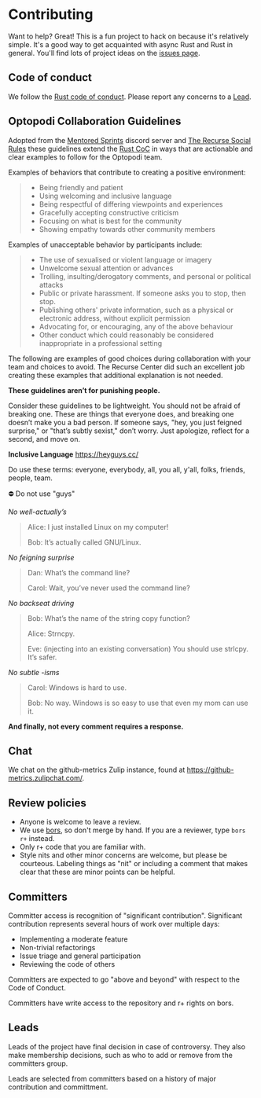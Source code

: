 # Contributing

Want to help? Great! This is a fun project to hack on because it's relatively simple. It's a good way to get acquainted with async Rust and Rust in general. You'll find lots of project ideas on the [issues page](https://github.com/optopodi/optopodi/issues).

## Code of conduct

We follow the [Rust code of conduct](https://www.rust-lang.org/policies/code-of-conduct). Please report any concerns to a [Lead][leads].

## Optopodi Collaboration Guidelines

Adopted from the [Mentored Sprints](https://www.mentored-sprints.dev) discord server and [The Recurse Social Rules](https://www.recurse.com/social-rules) these guidelines extend the [Rust CoC](https://www.rust-lang.org/policies/code-of-conduct) in ways that are actionable and clear examples to follow for the Optopodi team.

Examples of behaviors that contribute to creating a positive environment:

> * Being friendly and patient  
> * Using welcoming and inclusive language  
> * Being respectful of differing viewpoints and experiences  
> * Gracefully accepting constructive criticism
> * Focusing on what is best for the community
> * Showing empathy towards other community members

Examples of unacceptable behavior by participants include:
  
> * The use of sexualised or violent language or imagery
> * Unwelcome sexual attention or advances
> * Trolling, insulting/derogatory comments, and personal or political attacks
> * Public or private harassment. If someone asks you to stop, then stop.
> * Publishing others' private information, such as a physical or electronic address, without explicit permission
> * Advocating for, or encouraging, any of the above behaviour
> * Other conduct which could reasonably be considered inappropriate in a professional setting

The following are examples of good choices during collaboration with your team and choices to avoid.  The Recurse Center did such an excellent job creating these examples that additional explanation is not needed.

**These guidelines aren’t for punishing people.**

Consider these guidelines to be lightweight. You should not be afraid of breaking one. These are things that everyone does, and breaking one doesn’t make you a bad person. If someone says, "hey, you just feigned surprise," or "that’s subtly sexist," don’t worry. Just apologize, reflect for a second, and move on. 

**Inclusive Language**  https://heyguys.cc/

  Do use these terms: everyone, everybody, all, you all, y'all, folks, friends, people, team.

⛔️ Do not use "guys"

*No well-actually’s*

> Alice: I just installed Linux on my computer!
> 
> Bob: It’s actually called GNU/Linux.

*No feigning surprise*

> Dan: What’s the command line?
> 
> Carol: Wait, you’ve never used the command line?

*No backseat driving*

> Bob: What’s the name of the string copy function?
> 
> Alice: Strncpy.
> 
> Eve: (injecting into an existing conversation) You should use strlcpy. It’s safer.

*No subtle -isms*

> Carol: Windows is hard to use.
> 
> Bob: No way. Windows is so easy to use that even my mom can use it.

**And finally, not every comment requires a response.**

## Chat

We chat on the github-metrics Zulip instance, found at <https://github-metrics.zulipchat.com/>.

## Review policies

- Anyone is welcome to leave a review.
- We use [bors], so don't merge by hand. If you are a reviewer, type `bors r+` instead.
- Only r+ code that you are familiar with.
- Style nits and other minor concerns are welcome, but please be courteous. Labeling things as "nit" or including a comment that makes clear that these are minor points can be helpful.

[bors]: https://bors.tech/

## Committers

Committer access is recognition of "significant contribution". Significant contribution represents several hours of work over multiple days:

- Implementing a moderate feature
- Non-trivial refactorings
- Issue triage and general participation
- Reviewing the code of others

Committers are expected to go "above and beyond" with respect to the Code of Conduct.

Committers have write access to the repository and r+ rights on bors.

## Leads

[leads]: https://github.com/orgs/optopodi/teams/leads

Leads of the project have final decision in case of controversy. They also make membership decisions, such as who to add or remove from the committers group.

Leads are selected from committers based on a history of major contribution and committment.

